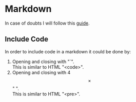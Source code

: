 # Markdown

In case of doubts I will follow this [guide](https://markdown.es/sintaxis-markdown/#codigo).

## Include Code

In order to include code in a markdown it could be done by:  
1. Opening and closing with "\`".  
This is similar to HTML "\<code>".
2. Opening and closing with 4 $$\times$$ " ".  
This is similar to HTML "\<pre>".
